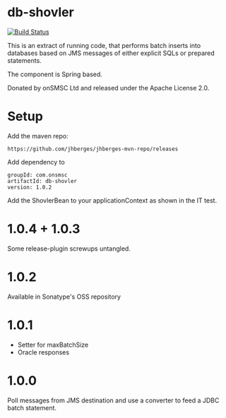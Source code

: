 db-shovler
==========
[![Build Status](https://travis-ci.org/jhberges/db-shovler.png)](https://travis-ci.org/jhberges/db-shovler)

This is an extract of running code, that performs batch inserts into databases based on JMS messages of either explicit SQLs or prepared statements.

The component is Spring based.

Donated by onSMSC Ltd and released under the Apache License 2.0.

Setup
=====
Add the maven repo:

    https://github.com/jhberges/jhberges-mvn-repo/releases
     
Add dependency to 

    groupId: com.onsmsc
    artifactId: db-shovler
    version: 1.0.2
    
Add the ShovlerBean to your applicationContext as shown in the IT test.

1.0.4 + 1.0.3
=============
Some release-plugin screwups untangled.

1.0.2
=====
Available in Sonatype's OSS repository

1.0.1
=====
* Setter for maxBatchSize
* Oracle responses

1.0.0
=====
Poll messages from JMS destination and use a converter to feed a JDBC batch statement.
